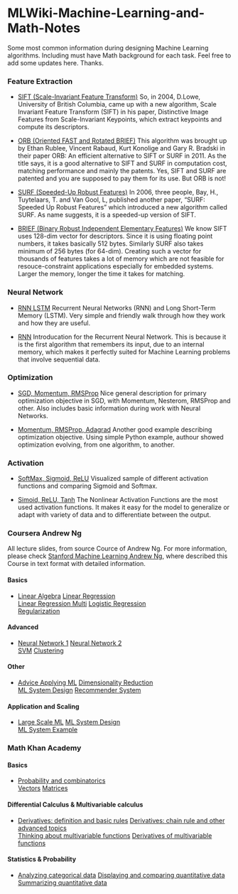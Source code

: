 # MLWiki-Machine-Learning-and-Math-Notes

Some most common information during designing Machine Learning algorithms. Including must have Math background for each task. Feel free to add some updates here. Thanks. 


### Feature Extraction


* [SIFT (Scale-Invariant Feature Transform)](https://docs.opencv.org/3.0-beta/doc/py_tutorials/py_feature2d/py_sift_intro/py_sift_intro.html#sift-intro) So, in 2004, D.Lowe, University of British Columbia, came up with a new algorithm, Scale Invariant Feature Transform (SIFT) in his paper, Distinctive Image Features from Scale-Invariant Keypoints, which extract keypoints and compute its descriptors.

* [ORB (Oriented FAST and Rotated BRIEF)](https://docs.opencv.org/3.0-beta/doc/py_tutorials/py_feature2d/py_orb/py_orb.html#orb) This algorithm was brought up by Ethan Rublee, Vincent Rabaud, Kurt Konolige and Gary R. Bradski in their paper ORB: An efficient alternative to SIFT or SURF in 2011. As the title says, it is a good alternative to SIFT and SURF in computation cost, matching performance and mainly the patents. Yes, SIFT and SURF are patented and you are supposed to pay them for its use. But ORB is not!

* [SURF (Speeded-Up Robust Features)](https://www.youtube.com/watch?v=WCUNPb-5EYI) In 2006, three people, Bay, H., Tuytelaars, T. and Van Gool, L, published another paper, “SURF: Speeded Up Robust Features” which introduced a new algorithm called SURF. As name suggests, it is a speeded-up version of SIFT.

* [BRIEF (Binary Robust Independent Elementary Features)](https://docs.opencv.org/3.0-beta/doc/py_tutorials/py_feature2d/py_brief/py_brief.html#brief) We know SIFT uses 128-dim vector for descriptors. Since it is using floating point numbers, it takes basically 512 bytes. Similarly SURF also takes minimum of 256 bytes (for 64-dim). Creating such a vector for thousands of features takes a lot of memory which are not feasible for resouce-constraint applications especially for embedded systems. Larger the memory, longer the time it takes for matching.


### Neural Network

* [RNN LSTM](https://www.youtube.com/watch?v=WCUNPb-5EYI) Recurrent Neural Networks (RNN) and Long Short-Term Memory (LSTM). Very simple and friendly walk through how they work and how they are useful.

* [RNN](https://towardsdatascience.com/recurrent-neural-networks-and-lstm-4b601dd822a5) Introducation for the Recurrent Neural Network. This is because it is the first algorithm that remembers its input, due to an internal memory, which makes it perfectly suited for Machine Learning problems that involve sequential data. 



### Optimization

* [SGD, Momentum, RMSProp](http://cs231n.github.io/neural-networks-3/) Nice general description for primary optimization objective in SGD, with Momentum, Nesterom, RMSProp and other. Also includes basic information during work with Neural Networks.

* [Momentum, RMSProp, Adagrad](https://wiseodd.github.io/techblog/2016/06/22/nn-optimization/) Another good example describing optimization objective. Using simple Python example, authour showed optimization evolving, from one algorithm, to another. 


### Activation

* [SoftMax, Sigmoid, ReLU](https://github.com/Kulbear/deep-learning-nano-foundation/wiki/ReLU-and-Softmax-Activation-Functions) Visualized sample of different activation functions and comparing Sigmoid and Softmax.

* [Simoid, ReLU, Tanh](https://towardsdatascience.com/activation-functions-neural-networks-1cbd9f8d91d6) The Nonlinear Activation Functions are the most used activation functions. It makes it easy for the model to generalize or adapt with variety of data and to differentiate between the output.



### Coursera Andrew Ng
All lecture slides, from source Cource of Andrew Ng. For more information, please check [Stanford Machine Learning Andrew Ng](http://www.holehouse.org/mlclass/), where described this Course in text format with detailed information.

#### Basics
* [Linear Algebra](https://github.com/GensaGames/MWiki-Machine-Learning-and-Math/blob/master/resources/ML-Andrew-Ng/Linear%20Algebra.pdf)
[Linear Regression](https://github.com/GensaGames/MWiki-Machine-Learning-and-Math/blob/master/resources/ML-Andrew-Ng/Linear%20Regression.pdf)</br>
[Linear Regression Multi](https://github.com/GensaGames/MWiki-Machine-Learning-and-Math/blob/master/resources/ML-Andrew-Ng/Linear%20Regression%20Multi.pdf)
[Logistic Regression](https://github.com/GensaGames/MWiki-Machine-Learning-and-Math/blob/master/resources/ML-Andrew-Ng/Logistic%20Regression.pdf)</br>
[Regularization](https://github.com/GensaGames/MWiki-Machine-Learning-and-Math/blob/master/resources/ML-Andrew-Ng/Regularization.pdf)


#### Advanced 
* [Neural Network 1](https://github.com/GensaGames/MWiki-Machine-Learning-and-Math/blob/master/resources/ML-Andrew-Ng/Neural-Network.pdf)
[Neural Network 2](https://github.com/GensaGames/MWiki-Machine-Learning-and-Math/blob/master/resources/ML-Andrew-Ng/Neural-Network%202.pdf)</br>
[SVM](https://github.com/GensaGames/MWiki-Machine-Learning-and-Math/blob/master/resources/ML-Andrew-Ng/SVM.pdf)
[Clustering](https://github.com/GensaGames/MWiki-Machine-Learning-and-Math/blob/master/resources/ML-Andrew-Ng/Clustring.pdf)


#### Other 
* [Advice Applying ML](https://github.com/GensaGames/MWiki-Machine-Learning-and-Math/blob/master/resources/ML-Andrew-Ng/Advice%20for%20Applying%20ML.pdf)
[Dimensionality Reduction](https://github.com/GensaGames/MWiki-Machine-Learning-and-Math/blob/master/resources/ML-Andrew-Ng/Dimensionality%20Reduction.pdf) </br>
[ML System Design](https://github.com/GensaGames/MWiki-Machine-Learning-and-Math/blob/master/resources/ML-Andrew-Ng/ML%20System%20Design.pdf)
[Recommender System](https://github.com/GensaGames/MWiki-Machine-Learning-and-Math/blob/master/resources/ML-Andrew-Ng/Recommender%20System.pdf)


#### Application and Scaling 
* [Large Scale ML](https://github.com/GensaGames/MWiki-Machine-Learning-and-Math/blob/master/resources/ML-Andrew-Ng/Large%20Scale%20ML.pdf)
[ML System Design](https://github.com/GensaGames/MWiki-Machine-Learning-and-Math/blob/master/resources/ML-Andrew-Ng/ML%20System%20Design.pdf)</br>
[ML System Example](https://github.com/GensaGames/MWiki-Machine-Learning-and-Math/blob/master/resources/ML-Andrew-Ng/Application%20Example.pdf)


### Math Khan Academy

#### Basics
* [Probability and combinatorics](https://www.khanacademy.org/math/precalculus/prob-comb)</br>
[Vectors](https://www.khanacademy.org/math/precalculus/vectors-precalc)
[Matrices](https://www.khanacademy.org/math/precalculus/precalc-matrices)


#### Differential Calculus & Multivariable calculus
* [Derivatives: definition and basic rules](https://www.khanacademy.org/math/differential-calculus/dc-diff-intro)
[Derivatives: chain rule and other advanced topics](https://www.khanacademy.org/math/differential-calculus/dc-chain)</br>
[Thinking about multivariable functions](https://www.khanacademy.org/math/multivariable-calculus/thinking-about-multivariable-function)
[Derivatives of multivariable functions](https://www.khanacademy.org/math/multivariable-calculus/multivariable-derivatives)

#### Statistics & Probability
* [Analyzing categorical data](https://www.khanacademy.org/math/statistics-probability/analyzing-categorical-data)
[Displaying and comparing quantitative data](https://www.khanacademy.org/math/statistics-probability/displaying-describing-data)</br>
[Summarizing quantitative data](https://www.khanacademy.org/math/statistics-probability/summarizing-quantitative-data)



